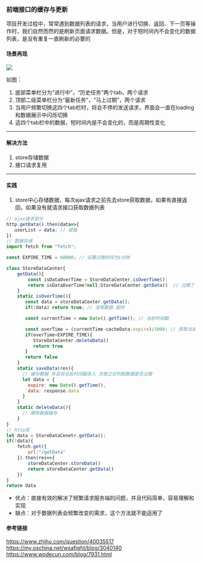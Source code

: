 ### 前端接口的缓存与更新

项目开发过程中，常常遇到数据列表的请求，当用户进行切换、返回、下一页等操作时，我们自然而然的是刷新页面请求数据。但是，对于短时间内不会变化的数据列表，是没有重复一直刷新的必要的

#### 场景再现

![](https://oscimg.oschina.net/oscnet/up-297ded38b6cc0600d6856d1a008810c2adb.png)

如图：<br/>
1. 底部菜单栏分为“进行中”，“历史任务”两个tab，两个请求
2. 顶部二级菜单栏分为“最新任务”，“马上过期”，两个请求
3. 当用户频繁切换这四个tab栏时，将会不停的发送请求，界面会一直在loading和数据展示中闪烁切换
4. 这四个tab栏中的数据，短时间内是不会变化的，而是周期性变化
---

#### 解决方法
1. store存储数据
2. 接口请求复用

---

#### 实践
1. store中心存储数据，每次ajax请求之前先去store获取数据，如果有直接返回，如果没有就请求接口获取数据列表
```javascript
// ajax请求部分
http.getData().then(data=>{
   userList = data; // 赋值
})
// 数据存储
import fetch from "fetch";

const EXPIRE_TIME = 60000; // 设置过期时间为1分钟

class StoreDataCenter{
    getData(){
        const isDataOverTime = StoreDataCenter.isOverTime();
        return isDataOverTime?null:StoreDataCenter.getData()  // 过期了 返回Null,没过期 返回数据
    }
    static isOverTime(){
       const data = storeDataCenter.getData();
       if(!data) return true; // 没有数据 超时

       const currentTime = new Date().getTime(); // 当前时间戳

       const overTime = (currentTime-cacheData.expire)/1000; // 获取当前时间与存储数据时间之差
       if(overTime>EXPIRE_TIME){
          StoreDataCenter.deleteData()
          return true
       }
       return false
    }
    static saveData(res){
      // 缓存数据 并且将当前时间戳存入 方便之后判断数据是否过期
      let data = {
        expire: new Date().getTime(),
        data: response.data
      }
    }
    static deleteData(){
      // 删除数据缓存
    }
}
// http层
let data = StoreDataCenetr.getData();
if(!data){
    fetch.get({
        url:"/getData"
    }).then(res=>{
        storeDataCenter.storeData()
        return storeDataCenter.getData()
    })
}
return data
```
+ 优点：直接有效的解决了频繁请求服务端的问题，并且代码简单，容易理解和实现
+ 缺点：对于数据列表会频繁改变的需求，这个方法就不能适用了

#### 参考链接
https://www.zhihu.com/question/40035517
https://my.oschina.net/wsafight/blog/3040140
https://www.wodecun.com/blog/7931.html